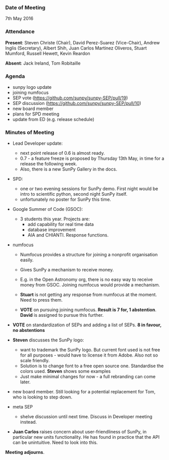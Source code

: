 ### Date of Meeting

7th May 2016

### Attendance

**Present**: Steven Christe (Chair), David Perez-Suarez (Vice-Chair), Andrew Inglis (Secretary), Albert Shih, Juan Carlos Martinez Oliveros, Stuart Mumford, Russell Hewett, Kevin Reardon

**Absent**: Jack Ireland, Tom Robitaille

### Agenda

- sunpy logo update
- joining numfocus
- SEP vote (<https://github.com/sunpy/sunpy-SEP/pull/19>)
- SEP discussion (<https://github.com/sunpy/sunpy-SEP/pull/10>)
- new board member
- plans for SPD meeting
- update from ED (e.g. release schedule)

### Minutes of Meeting

- Lead Developer update:
  - next point release of 0.6 is almost ready.
  - 0.7 - a feature freeze is proposed by Thursday 13th May, in time for a release the following week.
  - Also, there is a new SunPy Gallery in the docs.

- SPD:
  - one or two evening sessions for SunPy demo. First night would be intro to scientific python, second night SunPy itself.
  - unfortunately no poster for SunPy this time.

- Google Summer of Code (GSOC):
  - 3 students this year. Projects are:
    - add capability for real time data
    - database improvement
    - AIA and CHIANTI. Response functions.

- numfocus
  - Numfocus provides a structure for joining a nonprofit organisation easily.
  - Gives SunPy a mechanism to receive money.
  - E.g. in the Open Astronomy org, there is no easy way to receive money from GSOC. Joining numfocus would provide a mechanism.
  - **Stuart** is not getting any response from numfocus at the moment. Need to press them.

  - **VOTE** on pursuing joining numfocus. **Result is 7 for, 1 abstention**. **David** is assigned to pursue this further.

- **VOTE** on standardization of SEPs and adding a list of SEPs. **8 in favour, no abstentions**

- **Steven** discusses the SunPy logo:
  - want to trademark the SunPy logo. But current font used is not free for all purposes - would have to license it from Adobe. Also not so scale friendly.
  - Solution is to change font to a free open source one. Standardise the colors used. **Steven** shows some examples
  - Just make minimal changes for now - a full rebranding can come later.

- new board member. Still looking for a potential replacement for Tom, who is looking to step down.

- meta SEP
  - shelve discussion until next time. Discuss in Developer meeting instead.

- **Juan Carlos** raises concern about user-friendliness of SunPy, in particular new units functionality. He has found in practice that the API can be unintuitive. Need to look into this.

**Meeting adjourns**.
